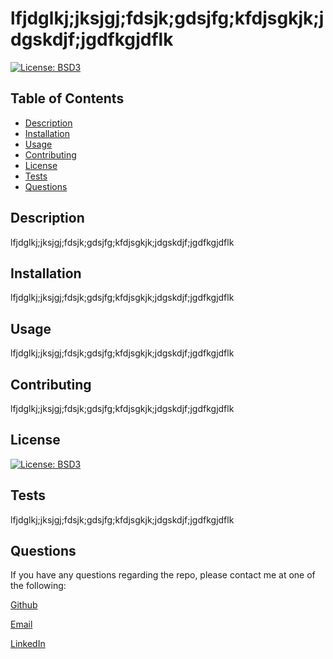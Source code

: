 # lfjdglkj;jksjgj;fdsjk;gdsjfg;kfdjsgkjk;jdgskdjf;jgdfkgjdflk
  
[![License: BSD3](https://img.shields.io/badge/License-BSD3-blue)](https://opensource.org/licenses/BSD-3-Clause)

  
## Table of Contents
- [Description](#description)
- [Installation](#installation)
- [Usage](#usage)
- [Contributing](#contributing)
- [License](#license)
- [Tests](#test)
- [Questions](#questions)



## Description
  lfjdglkj;jksjgj;fdsjk;gdsjfg;kfdjsgkjk;jdgskdjf;jgdfkgjdflk


## Installation
  lfjdglkj;jksjgj;fdsjk;gdsjfg;kfdjsgkjk;jdgskdjf;jgdfkgjdflk


## Usage
  lfjdglkj;jksjgj;fdsjk;gdsjfg;kfdjsgkjk;jdgskdjf;jgdfkgjdflk


## Contributing
  lfjdglkj;jksjgj;fdsjk;gdsjfg;kfdjsgkjk;jdgskdjf;jgdfkgjdflk
  

## License
[![License: BSD3](https://img.shields.io/badge/License-BSD3-blue)](https://opensource.org/licenses/BSD-3-Clause)


## Tests
  lfjdglkj;jksjgj;fdsjk;gdsjfg;kfdjsgkjk;jdgskdjf;jgdfkgjdflk


## Questions

  If you have any questions regarding the repo, please contact me at one of the following:
    
  [Github](https://github.com/lfjdglkj;jksjgj;fdsjk;gdsjfg;kfdjsgkjk;jdgskdjf;jgdfkgjdflk)
    
  [Email](mailto:lfjdglkj;jksjgj;fdsjk;gdsjfg;kfdjsgkjk;jdgskdjf;jgdfkgjdflk)
    
  [LinkedIn](lfjdglkj;jksjgj;fdsjk;gdsjfg;kfdjsgkjk;jdgskdjf;jgdfkgjdflk)
